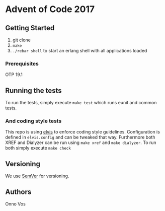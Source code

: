 # Advent of Code 2017

## Getting Started

1. git clone
2. `make`
3. `./rebar shell` to start an erlang shell with all applications loaded

### Prerequisites

OTP 19.1

## Running the tests

To run the tests, simply execute `make test` which runs eunit and common tests.

### And coding style tests

This repo is using [elvis](https://github.com/inaka/elvis) to enforce coding style guidelines. Configuration is defined in `elvis.config` and can be tweaked that way. Furthermore both XREF and Dialyzer can be run using `make xref` and `make dialyzer`. To run both simply execute `make check`

## Versioning

We use [SemVer](http://semver.org/) for versioning.

## Authors
Onno Vos
